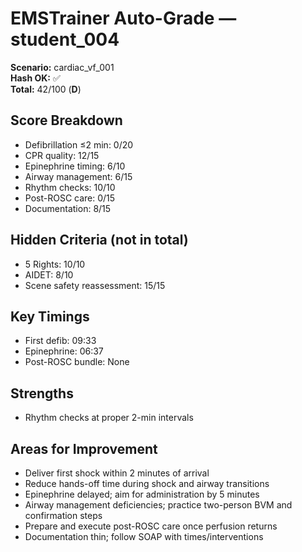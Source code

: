 # EMSTrainer Auto-Grade — student_004
**Scenario:** cardiac_vf_001  
**Hash OK:** ✅  
**Total:** 42/100 (**D**)

## Score Breakdown
- Defibrillation ≤2 min: 0/20
- CPR quality: 12/15
- Epinephrine timing: 6/10
- Airway management: 6/15
- Rhythm checks: 10/10
- Post-ROSC care: 0/15
- Documentation: 8/15

## Hidden Criteria (not in total)
- 5 Rights: 10/10
- AIDET: 8/10
- Scene safety reassessment: 15/15

## Key Timings
- First defib: 09:33
- Epinephrine: 06:37
- Post-ROSC bundle: None

## Strengths
- Rhythm checks at proper 2-min intervals

## Areas for Improvement
- Deliver first shock within 2 minutes of arrival
- Reduce hands-off time during shock and airway transitions
- Epinephrine delayed; aim for administration by 5 minutes
- Airway management deficiencies; practice two-person BVM and confirmation steps
- Prepare and execute post-ROSC care once perfusion returns
- Documentation thin; follow SOAP with times/interventions